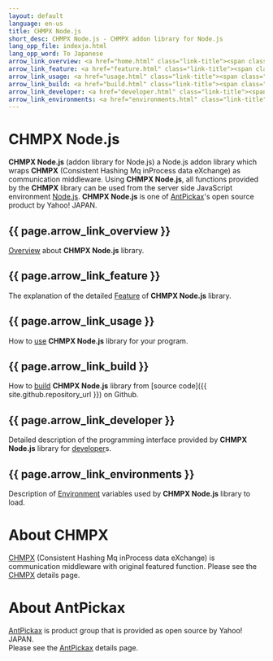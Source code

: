 ```yaml
---
layout: default
language: en-us
title: CHMPX Node.js
short_desc: CHMPX Node.js - CHMPX addon library for Node.js
lang_opp_file: indexja.html
lang_opp_word: To Japanese
arrow_link_overview: <a href="home.html" class="link-title"><span class="arrow-base link-arrow-right"></span>Overview</a>
arrow_link_feature: <a href="feature.html" class="link-title"><span class="arrow-base link-arrow-right"></span>Feature</a>
arrow_link_usage: <a href="usage.html" class="link-title"><span class="arrow-base link-arrow-right"></span>Usage</a>
arrow_link_build: <a href="build.html" class="link-title"><span class="arrow-base link-arrow-right"></span>Build</a>
arrow_link_developer: <a href="developer.html" class="link-title"><span class="arrow-base link-arrow-right"></span>Developer</a>
arrow_link_environments: <a href="environments.html" class="link-title"><span class="arrow-base link-arrow-right"></span>Environments</a>
---
```


# **CHMPX Node.js**
**CHMPX Node.js** (addon library for Node.js) a Node.js addon library which wraps **CHMPX** (Consistent Hashing Mq inProcess data eXchange) as communication middleware.
Using **CHMPX Node.js**, all functions provided by the **CHMPX** library can be used from the server side JavaScript environment [Node.js](https://nodejs.org/).
**CHMPX Node.js** is one of [AntPickax](https://antpick.ax/)'s open source product by Yahoo! JAPAN.

## {{ page.arrow_link_overview }}
[Overview](home.html) about **CHMPX Node.js** library.

## {{ page.arrow_link_feature }}
The explanation of the detailed [Feature](feature.html) of **CHMPX Node.js** library.

## {{ page.arrow_link_usage }}
How to [use](usage.html) **CHMPX Node.js** library for your program.

## {{ page.arrow_link_build }}
How to [build](build.html) **CHMPX Node.js** library from [source code]({{ site.github.repository_url }}) on Github.

## {{ page.arrow_link_developer }}
Detailed description of the programming interface provided by **CHMPX Node.js** library for [developer](developer.html)s.

## {{ page.arrow_link_environments }}
Description of [Environment](environments.html) variables used by **CHMPX Node.js** library to load.

# **About CHMPX**
[CHMPX](https://chmpx.antpick.ax/) (Consistent Hashing Mq inProcess data eXchange) is communication middleware with original featured function.
Please see the [CHMPX](https://chmpx.antpick.ax/) details page.

# **About AntPickax**
[AntPickax](https://antpick.ax/) is product group that is provided as open source by Yahoo! JAPAN.  
Please see the [AntPickax](https://antpick.ax/) details page.
